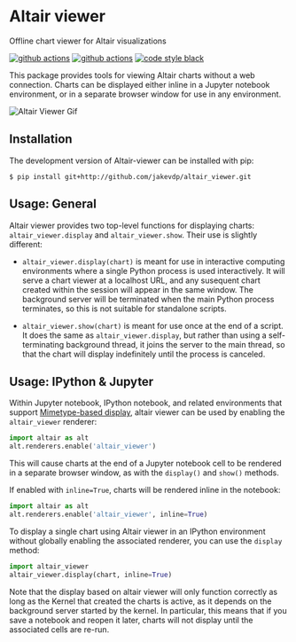 # Altair viewer
Offline chart viewer for Altair visualizations

[![github actions](https://github.com/jakevdp/altair_viewer/workflows/build/badge.svg)](https://github.com/jakevdp/altair_viewer/actions?query=workflow%3Abuild)
[![github actions](https://github.com/jakevdp/altair_viewer/workflows/lint/badge.svg)](https://github.com/jakevdp/altair_viewer/actions?query=workflow%3Alint)
[![code style black](https://img.shields.io/badge/code%20style-black-000000.svg)](https://github.com/psf/black)

This package provides tools for viewing Altair charts without a web connection. Charts can
be displayed either inline in a Jupyter notebook environment, or in a separate browser window
for use in any environment.

![Altair Viewer Gif](https://raw.githubusercontent.com/jakevdp/altair_viewer/master/images/viewer.gif)

## Installation
The development version of Altair-viewer can be installed with pip:
```
$ pip install git+http://github.com/jakevdp/altair_viewer.git
```

## Usage: General
Altair viewer provides two top-level functions for displaying charts: ``altair_viewer.display``
and ``altair_viewer.show``. Their use is slightly different:

- ``altair_viewer.display(chart)`` is meant for use in interactive computing environments where
  a single Python process is used interactively. It will serve a chart viewer at a localhost
  URL, and any susequent chart created within the session will appear in the same window.
  The background server will be terminated when the main Python process terminates, so this
  is not suitable for standalone scripts.

- ``altair_viewer.show(chart)`` is meant for use once at the end of a script. It does the same
  as ``altair_viewer.display``, but rather than using a self-terminating background thread, it
  joins the server to the main thread, so that the chart will display indefinitely until the
  process is canceled.

## Usage: IPython & Jupyter
Within Jupyter notebook, IPython notebook, and related environments that support
[Mimetype-based display](https://jupyterlab.readthedocs.io/en/stable/user/file_formats.html),
altair viewer can be used by enabling the ``altair_viewer`` renderer:
```python
import altair as alt
alt.renderers.enable('altair_viewer')
```
This will cause charts at the end of a Jupyter notebook cell to be rendered in a
separate browser window, as with the ``display()`` and ``show()`` methods.

If enabled with ``inline=True``, charts will be rendered inline in the notebook:
```python
import altair as alt
alt.renderers.enable('altair_viewer', inline=True)
```
To display a single chart using Altair viewer in an IPython environment without globally
enabling the associated renderer, you can use the ``display`` method:
```python
import altair_viewer
altair_viewer.display(chart, inline=True)
```

Note that the display based on altair viewer will only function correctly as long as the
Kernel that created the charts is active, as it depends on the background server started
by the kernel. In particular, this means that if you save a notebook and reopen it later,
charts will not display until the associated cells are re-run.